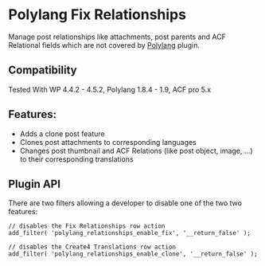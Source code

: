 Polylang Fix Relationships 
==========================

Manage post relationships like attachments, post parents and ACF Relational fields which are not 
covered by [Polylang](http://polylang.wordpress.com) plugin.

Compatibility
-------------
Tested With WP 4.4.2 - 4.5.2, Polylang 1.8.4 - 1.9, ACF pro 5.x


Features:
---------
 - Adds a clone post feature
 - Clones post attachments to corresponding languages
 - Changes post thumbnail and ACF Relations (like post object, image, ...) to their corresponding translations

Plugin API
----------

There are two filters allowing a developer to disable one of the two two features:

    // disables the Fix Relationships row action
    add_filter( 'polylang_relationships_enable_fix', '__return_false' );

    // disables the Create4 Translations row action
    add_filter( 'polylang_relationships_enable_clone', '__return_false' );

